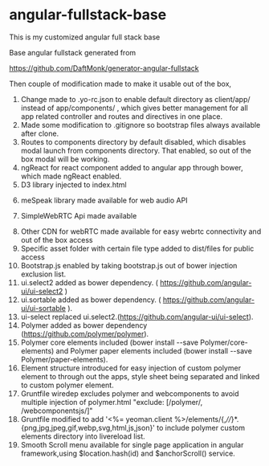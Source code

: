 angular-fullstack-base
======================

This is my customized angular full stack base

Base angular fullstack generated from 

https://github.com/DaftMonk/generator-angular-fullstack

Then couple of modification made to make it usable out of the box,

1. Change made to .yo-rc.json to enable default directory as client/app/ instead of app/components/ , which gives better management for all app related controller and routes and directives in one place.
2. Made some modification to .gitignore so bootstrap files always available after clone.
3. Routes to components directory by default disabled, which disables modal launch from components directory. That enabled, so out of the box modal will be working.
4. ngReact for react component added to angular app through bower, which made ngReact enabled.
5. D3 library injected to index.html 
 <script src="http://d3js.org/d3.v3.min.js" charset="utf-8"></script>
6. meSpeak library made available for web audio API
 <script src='http://www.masswerk.at/mespeak/mespeak.js'></script>
7. SimpleWebRTC  Api made available 
 <script src="https://simplewebrtc.com/latest.js"></script> 
8. Other CDN for webRTC made available for easy webrtc connectivity and out of the box access
9. Specific asset folder with certain file type added to dist/files for public access
10. Bootstrap.js enabled by taking bootstrap.js out of bower injection exclusion list.
11. ui.select2 added as bower dependency. ( https://github.com/angular-ui/ui-select2 )
12. ui.sortable added as bower dependency. ( https://github.com/angular-ui/ui-sortable ).
13. ui-select replaced ui.select2.(https://github.com/angular-ui/ui-select).
14. Polymer added as bower dependency (https://github.com/polymer/polymer).
15. Polymer core elements included (bower install --save Polymer/core-elements) and Polymer paper elements included (bower install --save Polymer/paper-elements).
16. Element structure introduced for easy injection of custom polymer element to through out the apps, style sheet being separated and linked to custom polymer element.
17. Gruntfile wiredep excludes polymer and webcomponents to avoid multiple injection of polymer.html "exclude: [/polymer/, /webcomponentsjs/]"
18. Gruntfile modified to add '<%= yeoman.client %>/elements/{,*//*}*.{png,jpg,jpeg,gif,webp,svg,html,js,json}' to include polymer custom elements directory into livereload list.
19. Smooth Scroll menu available for single page application in angular framework,using $location.hash(id) and $anchorScroll() service.






